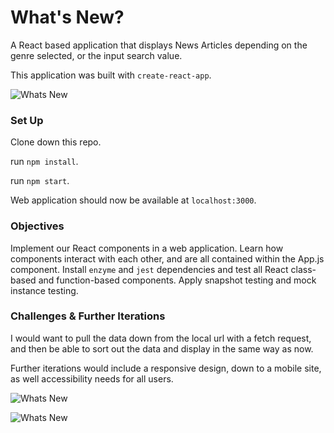 # What's New?

A React based application that displays News Articles depending on the genre selected, or the input search value.   

This application was built with `create-react-app`.

![Whats New](https://user-images.githubusercontent.com/53594458/73496757-884a6400-4376-11ea-88f6-963c3da092ed.gif)


### Set Up

Clone down this repo.  

run `npm install`.  

run `npm start`.  

Web application should now be available at `localhost:3000`.  
 
### Objectives

Implement our React components in a web application. Learn how components interact with each other, and are all contained within the App.js component. Install `enzyme` and `jest` dependencies and test all React class-based and function-based components. Apply snapshot testing and mock instance testing. 

### Challenges & Further Iterations

I would want to pull the data down from the local url with a fetch request, and then be able to sort out the data and display in the same way as now.   

Further iterations would include a responsive design, down to a mobile site, as well accessibility needs for all users. 

![Whats New](https://user-images.githubusercontent.com/53594458/73497384-e6c41200-4377-11ea-8f66-f753c1600502.png)

![Whats New](https://user-images.githubusercontent.com/53594458/73497425-00655980-4378-11ea-92cc-34bc5f9e12a2.png)
